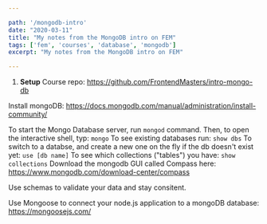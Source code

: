 ```yaml
---

path: '/mongodb-intro'
date: "2020-03-11"
title: "My notes from the MongoDB intro on FEM"
tags: ['fem', 'courses', 'database', 'mongodb']
excerpt: "My notes from the MongoDB intro on FEM"

---
```


1. **Setup**
Course repo: https://github.com/FrontendMasters/intro-mongo-db

Install mongoDB: https://docs.mongodb.com/manual/administration/install-community/

To start the Mongo Database server, run `mongod` command.
Then, to open the interactive shell, typ: `mongo`
To see existing databases run: `show dbs`
To switch to a databse, and create a new one on the fly if the db doesn't exist yet: `use [db name]`
To see which collections ("tables") you have: `show collections`
Download the mongodb GUI called Compass here: https://www.mongodb.com/download-center/compass

Use schemas to validate your data and stay consitent.

Use Mongoose to connect your node.js application to a mongoDB database: https://mongoosejs.com/
